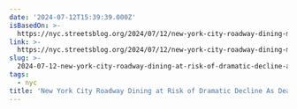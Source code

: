 ```yaml
---
date: '2024-07-12T15:39:39.000Z'
isBasedOn: >-
  https://nyc.streetsblog.org/2024/07/12/new-york-city-roadway-dining-may-see-dramatic-decline-as-deadline-looms
link: >-
  https://nyc.streetsblog.org/2024/07/12/new-york-city-roadway-dining-may-see-dramatic-decline-as-deadline-looms
slug: >-
  2024-07-12-new-york-city-roadway-dining-at-risk-of-dramatic-decline-as-deadline-looms
tags:
  - nyc
title: 'New York City Roadway Dining at Risk of Dramatic Decline As Deadline Looms '
---
```

 
